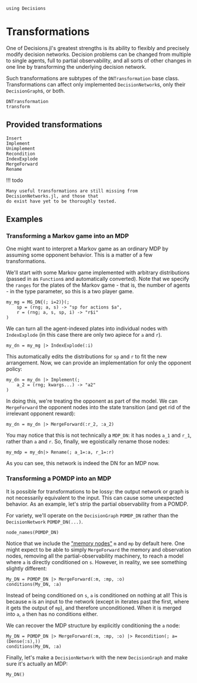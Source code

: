 ```@setup trans
using Decisions
```

# Transformations

One of Decisions.jl's greatest strengths is its ability to flexibly and precisely modify
decision networks. Decision problems can be changed from multiple to single agents, full to
partial observability, and all sorts of other changes in one line by transforming the
underlying decision network.

Such transformations are subtypes of the `DNTransformation` base class. Transformations can
affect only implemented `DecisionNetwork`s, only their `DecisionGraph`s, or both. 

```@docs
DNTransformation
transform
```

## Provided transformations

```@docs
Insert
Implement
Unimplement
Recondition
IndexExplode
MergeForward
Rename
```

!!! todo

    Many useful transformations are still missing from DecisionNetworks.jl, and those that
    do exist have yet to be thoroughly tested.


## Examples

### Transforming a Markov game into an MDP
One might want to interpret a Markov game as an ordinary MDP by assuming some opponent
behavior. This is a matter of a few transformations.

We'll start with some Markov game implemented with arbitrary distributions (passed in as
`Function`s and automatically converted). Note that we specify the `ranges` for the plates
of the Markov game - that is, the number of agents - in the type parameter, so this is a two
player game. 

```@example trans
my_mg = MG_DN{(; i=2)}(;
    sp = (rng; a, s) -> "sp for actions $a",
    r = (rng; a, s, sp, i) -> "r$i"
)
```

We can turn all the agent-indexed plates into individual nodes with `IndexExplode` (in this
case there are only two apiece for `a` and `r`).

```@example trans
my_dn = my_mg |> IndexExplode(:i) 
```

This automatically edits the distributions for `sp` and `r` to fit the new arrangement. Now,
we can provide an implementation for only the opponent policy:

```@example trans
my_dn = my_dn |> Implement(;
    a_2 = (rng; kwargs...) -> "a2"
)
```

In doing this, we're treating the opponent as part of the model. We can `MergeForward` the
opponent nodes into the state transition (and get rid of the irrelevant opponent reward):

```@example trans
my_dn = my_dn |> MergeForward(:r_2, :a_2)
```

You may notice that this is not technically a `MDP_DN`: it has nodes `a_1` and `r_1`, rather
than `a` and `r`. So, finally, we egoistically rename those nodes:

```@example trans
my_mdp = my_dn|> Rename(; a_1=:a, r_1=:r)
```

As you can see, this network is indeed the DN for an MDP now.

### Transforming a POMDP into an MDP

It is possible for transformations to be lossy: the output network or graph is not
necessarily equivalent to the input. This can cause some unexpected behavior. As an example,
let's strip the partial observability from a POMDP.

For variety, we'll operate on the `DecisionGraph` `POMDP_DN` rather than the `DecisionNetwork` `POMDP_DN(...)`. 

```@example trans
node_names(POMDP_DN)
```

Notice that we include the ["memory nodes"](@ref) `m` and `mp` by default here. One might
expect to be able to simply `MergeForward` the memory and observation nodes, removing all
the partial-observability machinery, to reach a model where `a` is directly conditioned on
`s`. However, in reality, we see something slightly different:

```@example trans
My_DN = POMDP_DN |> MergeForward(:m, :mp, :o)
conditions(My_DN, :a)
```

Instead of being conditioned on `s`, `a` is conditioned on nothing at all! This is because
`m` is an input to the network (except in iterates past the first, where it gets the output
of `mp`), and therefore unconditioned. When it is merged into `a`, `a` then has no
conditions either.

We can recover the MDP structure by explicitly conditioning the `a` node:

```@example trans
My_DN = POMDP_DN |> MergeForward(:m, :mp, :o) |> Recondition(; a=(Dense(:s),))
conditions(My_DN, :a)
```

Finally, let's make a `DecisionNetwork` with the new `DecisionGraph` and make sure it's
actually an MDP:
```@example trans
My_DN()
```

